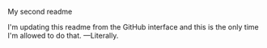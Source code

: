My second readme

I'm updating this readme from the GitHub interface and this is the only time I'm allowed to do that. —Literally.
